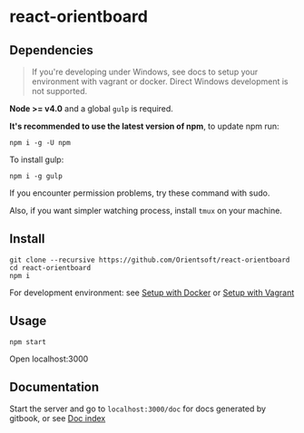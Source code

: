# react-orientboard

## Dependencies

> If you're developing under Windows, see docs to setup your environment with
> vagrant or docker. Direct Windows development is not supported.

**Node >= v4.0** and a global `gulp` is required.

**It's recommended to use the latest version of npm**, to update npm run:

```
npm i -g -U npm
```

To install gulp:

```
npm i -g gulp
```

If you encounter permission problems, try these command with sudo.

Also, if you want simpler watching process, install `tmux` on your machine.

## Install

```
git clone --recursive https://github.com/Orientsoft/react-orientboard
cd react-orientboard
npm i
```

For development environment: see [Setup with Docker](doc/dev/docker.md) or [Setup with Vagrant](doc/dev/vagrant.md)

## Usage

```
npm start
```

Open localhost:3000

## Documentation

Start the server and go to `localhost:3000/doc` for docs generated by gitbook, or see [Doc index](doc/SUMMARY.md)
